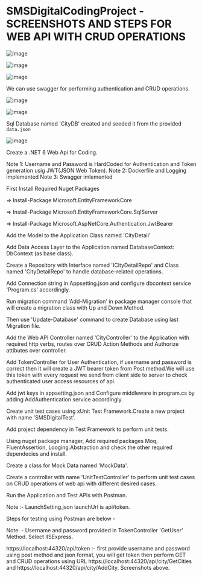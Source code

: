 # SMSDigitalCodingProject - SCREENSHOTS AND STEPS FOR WEB API WITH CRUD OPERATIONS 

![image](https://user-images.githubusercontent.com/60474734/176987884-507ffce3-412a-49d3-a8ff-43421ede75af.png)



![image](https://user-images.githubusercontent.com/60474734/176987679-1ea7ab7f-1e25-4f35-8f92-16c1dabf929c.png)



![image](https://user-images.githubusercontent.com/60474734/177101464-625d5efa-7e2e-4361-847d-be2c7d267c6f.png)



We can use swagger for performing authentication and CRUD operations.

![image](https://user-images.githubusercontent.com/60474734/176987748-78d1631b-25fd-437b-aee6-3b9422a6cacf.png)



![image](https://user-images.githubusercontent.com/60474734/176987959-e7977a40-541a-4ec2-b959-9a663965d886.png)

Sql Database named 'CityDB' created and seeded it from the provided `data.json`



![image](https://user-images.githubusercontent.com/60474734/177078693-d946478a-4ca7-43f7-945e-6eca6b58cd1c.png)





Create a .NET 6 Web Api for Coding. 

Note 1: Username and Password is HardCoded for Authentication and Token generation usig JWT(JSON Web Token). 
Note 2: Dockerfile and Logging implemented
Note 3: Swagger imlemented

First Install Required Nuget Packages 

=> Install-Package Microsoft.EntityFrameworkCore 

=> Install-Package Microsoft.EntityFrameworkCore.SqlServer 

=> Install-Package Microsoft.AspNetCore.Authentication.JwtBearer 

Add the Model to the Application Class named 'CityDetail' 

Add Data Access Layer to the Application named DatabaseContext: DbContext (as base class). 

Create a Repository with Interface named 'ICityDetailRepo' and Class named 'CityDetailRepo' to handle database-related operations. 

Add Connection string in Appsetting.json and configure dbcontext service 'Program.cs' accordingly. 

Run migration command 'Add-Migration' in package manager console that will create a migration class with Up and Down Method. 

Then use 'Update-Database' command to create Database using last Migration file. 

Add the Web API Controller named 'CityController' to the Application with required http verbs, routes over CRUD Action Methods and Authorize attibutes over controller. 

Add TokenController for User Authentication, if username and password is correct then it will create a JWT bearer token from Post method.We will use this token with every request we send from client side to server to check authenticated user access resources of api. 

Add jwt keys in appsetting.json and Configure middleware in program.cs by adding AddAuthentication service accordingly. 

Create unit test cases using xUnit Test Framework.Create a new project with name 'SMSDigitalTest'. 

Add project dependency in Test Framework to perform unit tests.  

Using nuget package manager, Add required packages Moq, FluentAssertion, Looging.Abstraction and check the other required dependecies and install. 

Create a class for Mock Data named 'MockData'. 

Create a controller with name 'UnitTestController' to perform unit test cases on CRUD operations of web api with different desired cases. 

Run the Application and Test APIs with Postman. 

Note :- LaunchSetting.json launchUrl is api/token. 

Steps for testing using Postman are below - 

Note: - Username and password provided in TokenController 'GetUser' Method. Select IISExpress. 

https://localhost:44320/api/token :- first provide username and password using post method and json format, you will get token then perform GET and CRUD operations using  URL https://localhost:44320/api/city/GetCities and https://localhost:44320/api/city/AddCity.
Screenshots above.
